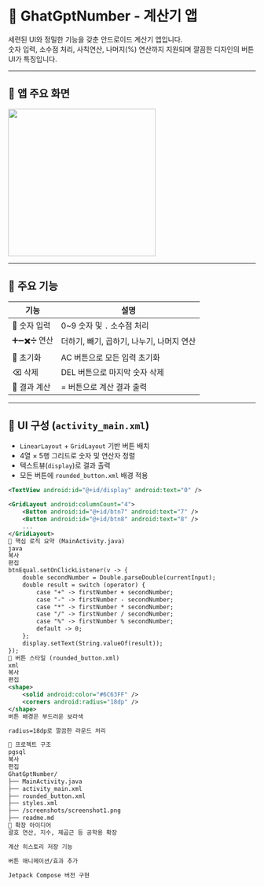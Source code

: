 # 🧮 GhatGptNumber - 계산기 앱

세련된 UI와 정밀한 기능을 갖춘 안드로이드 계산기 앱입니다.  
숫자 입력, 소수점 처리, 사칙연산, 나머지(%) 연산까지 지원되며 깔끔한 디자인의 버튼 UI가 특징입니다.

---

## 📱 앱 주요 화면

<img src="screenshots/screenshot1.png" width="300"/>

---

## 🧩 주요 기능

| 기능 | 설명 |
|------|------|
| 🔢 숫자 입력 | 0~9 숫자 및 `.` 소수점 처리 |
| ➕➖✖️➗ 연산 | 더하기, 빼기, 곱하기, 나누기, 나머지 연산 |
| 🧼 초기화 | AC 버튼으로 모든 입력 초기화 |
| ⌫ 삭제 | DEL 버튼으로 마지막 숫자 삭제 |
| 🟰 결과 계산 | = 버튼으로 계산 결과 출력 |

---

## 🎨 UI 구성 (`activity_main.xml`)

- `LinearLayout` + `GridLayout` 기반 버튼 배치
- 4열 × 5행 그리드로 숫자 및 연산자 정렬
- 텍스트뷰(`display`)로 결과 출력
- 모든 버튼에 `rounded_button.xml` 배경 적용

```xml
<TextView android:id="@+id/display" android:text="0" />

<GridLayout android:columnCount="4">
    <Button android:id="@+id/btn7" android:text="7" />
    <Button android:id="@+id/btn8" android:text="8" />
    ...
</GridLayout>
🧠 핵심 로직 요약 (MainActivity.java)
java
복사
편집
btnEqual.setOnClickListener(v -> {
    double secondNumber = Double.parseDouble(currentInput);
    double result = switch (operator) {
        case "+" -> firstNumber + secondNumber;
        case "-" -> firstNumber - secondNumber;
        case "*" -> firstNumber * secondNumber;
        case "/" -> firstNumber / secondNumber;
        case "%" -> firstNumber % secondNumber;
        default -> 0;
    };
    display.setText(String.valueOf(result));
});
🎨 버튼 스타일 (rounded_button.xml)
xml
복사
편집
<shape>
    <solid android:color="#6C63FF" />
    <corners android:radius="18dp" />
</shape>
버튼 배경은 부드러운 보라색

radius=18dp로 깔끔한 라운드 처리

📁 프로젝트 구조
pgsql
복사
편집
GhatGptNumber/
├── MainActivity.java
├── activity_main.xml
├── rounded_button.xml
├── styles.xml
├── /screenshots/screenshot1.png
├── readme.md
🚀 확장 아이디어
괄호 연산, 지수, 제곱근 등 공학용 확장

계산 히스토리 저장 기능

버튼 애니메이션/효과 추가

Jetpack Compose 버전 구현


